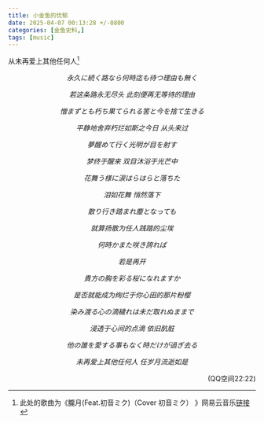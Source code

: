 ```yaml
---
title: 小金鱼的忧郁
date: 2025-04-07 00:13:28 +/-0800
categories: [金鱼史料,]
tags: [music]
---
```


从未再爱上其他任何人[^1]

[^1]: 此处的歌曲为《朧月(Feat.初音ミク)（Cover 初音ミク） 》网易云音乐[链接](https://music.163.com/song?id=535384226)

<center><i>

永久に続く路なら何時迄も待つ理由も無く

若这条路永无尽头 此刻便再无等待的理由

憎まずとも朽ち果てられる筈と今を捨て生きる

平静地舍弃朽烂如斯之今日 从头来过

夢醒めて行く光明が目を射す

梦终于醒来 双目沐浴于光芒中

花舞う様に涙はらはらと落ちた

泪如花舞 悄然落下

散り行き踏まれ塵となっても

就算扬散为任人践踏的尘埃

何時かまた咲き誇れば

若是再开

貴方の胸を彩る桜になれますか

是否就能成为绚烂于你心田的那片粉樱

染み渡る心の滴穢れは未だ取れぬままで

浸透于心间的点滴 依旧肮脏

他の誰を愛する事もなく時だけが過ぎ去る

未再爱上其他任何人 任岁月流逝如是

</i></center>

<p align="right">(QQ空间22:22)</p>